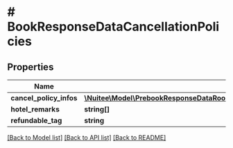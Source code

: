 # # BookResponseDataCancellationPolicies

## Properties

Name | Type | Description | Notes
------------ | ------------- | ------------- | -------------
**cancel_policy_infos** | [**\Nuitee\Model\PrebookResponseDataRoomTypesInnerRatesInnerCancellationPoliciesCancelPolicyInfosInner[]**](PrebookResponseDataRoomTypesInnerRatesInnerCancellationPoliciesCancelPolicyInfosInner.md) |  | [optional]
**hotel_remarks** | **string[]** |  | [optional]
**refundable_tag** | **string** |  | [optional]

[[Back to Model list]](../../README.md#models) [[Back to API list]](../../README.md#endpoints) [[Back to README]](../../README.md)
